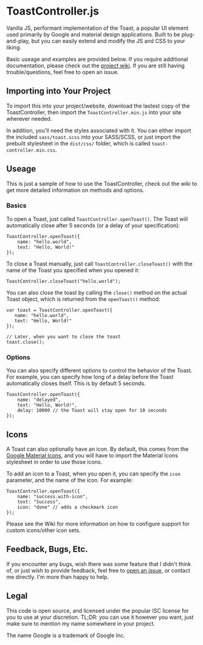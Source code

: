 # ToastController.js

Vanilla JS, performant implementation of the Toast, a popular UI element used primarily by
Google and material design applications. Built to be plug-and-play, but you can
easily extend and modify the JS and CSS to your liking. 

Basic useage and examples are provided below. If you require additional
documentation, please check out the
[project wiki](https://github.com/aeolingamenfel/toast-controller/wiki). If you
are still having trouble/questions, feel free to open an issue. 

## Importing into Your Project

To import this into your project/website, download the lastest copy of the
ToastController, then import the `ToastController.min.js` into your site
wherever needed. 

In addition, you'll need the styles associated with it. You can either import
the included `sass/toast.scss` into your SASS/SCSS, or just import the prebuilt
stylesheet in the `dist/css/` folder, which is called `toast-controller.min.css`. 

## Useage

This is just a sample of how to use the ToastController, check out the wiki to
get more detailed information on methods and options. 

### Basics

To open a Toast, just called `ToastController.openToast()`. The Toast will
automatically close after 5 seconds (or a delay of your specification):

```
ToastController.openToast({
    name: "hello.world",
    text: "Hello, World!" 
});
```

To close a Toast manually, just call `ToastController.closeToast()` with the
name of the Toast you specified when you opened it:

```
ToastController.closeToast("hello.world");
```

You can also close the toast by calling the `close()` method on the actual Toast
object, which is returned from the `openToast()` method:

```
var toast = ToastController.openToast({
   name: "hello.world",
   text: "Hello, World!"
});

// Later, when you want to close the toast
toast.close();
```

### Options

You can also specify different options to control the behavior of the Toast. 
For example, you can specify how long of a delay before the Toast
automatically closes itself. This is by default 5 seconds.

```
ToastController.openToast({
    name: "delayed",
    text: "Hello, World!",
    delay: 10000 // the Toast will stay open for 10 seconds
});
```

## Icons

A Toast can also optionally have an icon. By default, this comes from the
[Google Material Icons](https://material.io/icons/), and you will have to
import the Material Icons stylesheet in order to use those icons.

To add an icon to a Toast, when you open it, you can specify the `icon`
parameter, and the name of the icon. For example:

```
ToastController.openToast({
    name: "success.with-icon",
    text: "Success",
    icon: "done" // adds a checkmark icon
});
```

Please see the Wiki for more information on how to configure support for
custom icons/other icon sets.

## Feedback, Bugs, Etc.

If you encounter any bugs, wish there was some feature that I didn't think 
of, or just wish to provide feedback, feel free to
[open an issue](https://github.com/aeolingamenfel/toast-controller/issues),
or contact me directly. I'm more than happy to help.

## Legal

This code is open source, and licensed under the popular ISC license for you
to use at your discretion. TL;DR: you can use it however you want, just make
sure to mention my name somewhere in your project. 

The name Google is a trademark of Google Inc. 
